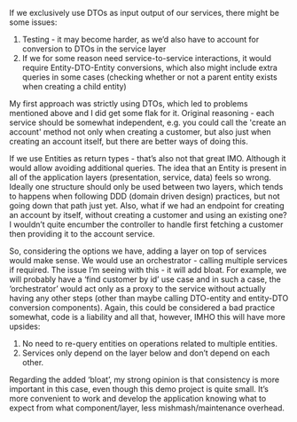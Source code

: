 If we exclusively use DTOs as input output of our services, there might be some issues:
1. Testing - it may become harder, as we’d also have to account for conversion to DTOs in the service layer
2. If we for some reason need service-to-service interactions, it would require Entity-DTO-Entity conversions, which also might include extra queries in some cases (checking whether or not a parent entity exists when creating a child entity)
   
My first approach was strictly using DTOs, which led to problems mentioned above and I did get some flak for it. Original reasoning - each service should be somewhat independent, e.g. you could call the 'create an account' method not only when creating a customer, but also just when creating an account itself, but there are better ways of doing this. 

If we use Entities as return types - that’s also not that great IMO. Although it would allow avoiding additional queries. The idea that an Entity is present in all of the application layers (presentation, service, data) feels so wrong. Ideally one structure should only be used between two layers, which tends to happens when following DDD (domain driven design) practices, but not going down that path just yet. Also, what if we had an endpoint for creating an account by itself, without creating a customer and using an existing one? I wouldn’t quite encumber the controller to handle first fetching a customer then providing it to the account service.

So, considering the options we have, adding a layer on top of services would make sense. We would use an orchestrator - calling multiple services if required. The issue I’m seeing with this - it will add bloat. For example, we will probably have a ‘find customer by id’ use case and in such a case, the ‘orchestrator’ would act only as a proxy to the service without actually having any other steps (other than maybe calling DTO-entity and entity-DTO conversion components). Again, this could be considered a bad practice somewhat, code is a liability and all that, however, IMHO this will have more upsides:
1. No need to re-query entities on operations related to multiple entities.
2. Services only depend on the layer below and don’t depend on each other.
   
Regarding the added ‘bloat’, my strong opinion is that consistency is more important in this case, even though this demo project is quite small. It’s more convenient to work and develop the application knowing what to expect from what component/layer, less mishmash/maintenance overhead.